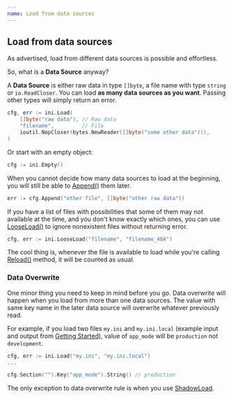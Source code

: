 ```yaml
---
name: Load from data sources
---
```


## Load from data sources

As advertised, load from different data sources is possible and effortless.

So, what is a **Data Source** anyway? 

A **Data Source** is either raw data in type `[]byte`, a file name with type `string` or `io.ReadCloser`. You can load **as many data sources as you want**. Passing other types will simply return an error.

```go
cfg, err := ini.Load(
    []byte("raw data"), // Raw data
    "filename",         // File
    ioutil.NopCloser(bytes.NewReader([]byte("some other data"))),
)
```

Or start with an empty object:

```go
cfg := ini.Empty()
```

When you cannot decide how many data sources to load at the beginning, you will still be able to [Append()](https://gowalker.org/gopkg.in/ini.v1#File_Append) them later.

```go
err := cfg.Append("other file", []byte("other raw data"))
```

If you have a list of files with possibilities that some of them may not available at the time, and you don't know exactly which ones, you can use [LooseLoad()](https://gowalker.org/gopkg.in/ini.v1#LooseLoad) to ignore nonexistent files without returning error.

```go
cfg, err := ini.LooseLoad("filename", "filename_404")
```

The cool thing is, whenever the file is available to load while you're calling [Reload()](https://gowalker.org/gopkg.in/ini.v1#File_Reload) method, it will be counted as usual.

### Data Overwrite

One minor thing you need to keep in mind before you go. Data overwrite will happen when you load from more than one data sources. The value with same key name in the later data source will overwrite whatever previously read.

For example, if you load two files `my.ini` and `my.ini.local` (example input and output from [<i class="far fa-file-alt"></i> Getting Started](../intro/getting_started)), value of `app_mode` will be `production` not `development`.

```go
cfg, err := ini.Load("my.ini", "my.ini.local")
...

cfg.Section("").Key("app_mode").String() // production
```

The only exception to data overwrite rule is when you use [ShadowLoad]().
